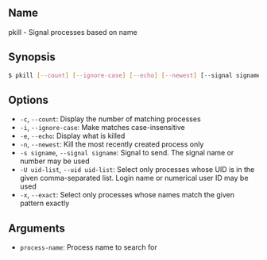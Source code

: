## Name

pkill - Signal processes based on name

## Synopsis

```sh
$ pkill [--count] [--ignore-case] [--echo] [--newest] [--signal signame] [--uid uid-list] [--exact] <process-name>
```

## Options

* `-c`, `--count`: Display the number of matching processes
* `-i`, `--ignore-case`: Make matches case-insensitive
* `-e`, `--echo`: Display what is killed
* `-n`, `--newest`: Kill the most recently created process only
* `-s signame`, `--signal signame`: Signal to send. The signal name or number may be used
* `-U uid-list`, `--uid uid-list`: Select only processes whose UID is in the given comma-separated list. Login name or numerical user ID may be used
* `-x`, `--exact`: Select only processes whose names match the given pattern exactly

## Arguments

* `process-name`: Process name to search for

